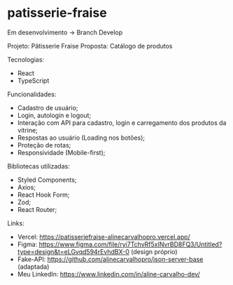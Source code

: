# patisserie-fraise

Em desenvolvimento -> Branch Develop

Projeto: Pâtisserie Fraise
Proposta: Catálogo de produtos

Tecnologias:
- React
- TypeScript

Funcionalidades:
- Cadastro de usuário;
- Login, autologin e logout;
- Interação com API para cadastro, login e carregamento dos produtos da vitrine;
- Respostas ao usuário (Loading nos botões);
- Proteção de rotas;
- Responsividade (Mobile-first);

Bibliotecas utilizadas:
- Styled Components;
- Axios;
- React Hook Form;
- Zod;
- React Router;

Links:
- Vercel: https://patisseriefraise-alinecarvalhopro.vercel.app/
- Figma: https://www.figma.com/file/ryi7TchvRf5xINvrBD8FQ3/Untitled?type=design&t=eLGvqd594rEvhdBX-0 (design próprio)
- Fake-API: https://github.com/alinecarvalhopro/json-server-base (adaptada)
- Meu LinkedIn: https://www.linkedin.com/in/aline-carvalho-dev/
